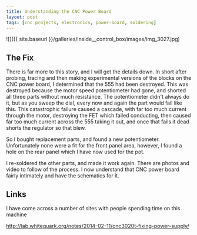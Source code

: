 ```yaml
---
title: Understanding the CNC Power Board
layout: post
tags: [cnc projects, electronics, power-board, soldering]
---
```

![]({{ site.baseurl }}/galleries/inside__control_box/images/img_3027.jpg)

## The Fix

There is far more to this story, and I will get the details down.
In short after probing, tracing and then making experimental versions of the blocks on the CNC power board, I determined that the 555 had been destroyed.
This was destroyed because the motor speed potentiometer had gone, and shorted all three parts without much resistance.
The potentiometer didn't always do it, but as you sweep the dial, every now and again the part would fail like this.
This catastrophic failure caused a cascade, with far too much current through the motor, destroying the FET which failed conducting, then caused far too much current across the 555 taking it out, and once that fails it dead shorts the regulator so that blew.

So I bought replacement parts, and found a new potentiometer.
Unfortunately none were a fit for the front panel area, however, I found a hole on the rear panel which I have now used for the pot.

I re-soldered the other parts, and made it work again.
There are photos and video to follow of the process.
I now understand that CNC power board fairly intimately and have the schematics for it.

## Links

I have come across a number of sites with people spending time on this machine

<http://lab.whitequark.org/notes/2014-02-11/cnc3020t-fixing-power-supply/>
